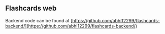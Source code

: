 ## Flashcards web

Backend code can be found at [https://github.com/abhi12299/flashcards-backend/](https://github.com/abhi12299/flashcards-backend/)
